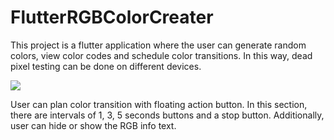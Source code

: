 ﻿# FlutterRGBColorCreater

This project is a flutter application where the user can generate random colors, view color codes and schedule color transitions. In this way, dead pixel testing can be done on different devices.

![](https://media.giphy.com/media/xZQDiM0yhb8fu3uFky/giphy.gif)

User can plan color transition with floating action button. In this section, there are intervals of 1, 3, 5 seconds buttons and a stop button. Additionally, user can hide or show the RGB info text.  
